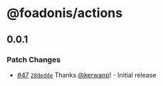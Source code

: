 # @foadonis/actions

## 0.0.1

### Patch Changes

- [#47](https://github.com/FriendsOfAdonis/FriendsOfAdonis/pull/47) [`28dedde`](https://github.com/FriendsOfAdonis/FriendsOfAdonis/commit/28dedded66376e57bbd76bfc1c02210ff619b044) Thanks [@kerwanp](https://github.com/kerwanp)! - Initial release
